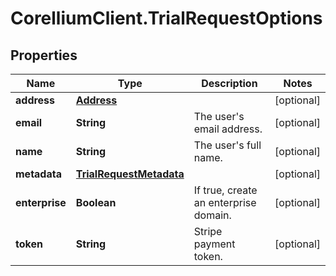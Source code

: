# CorelliumClient.TrialRequestOptions

## Properties

Name | Type | Description | Notes
------------ | ------------- | ------------- | -------------
**address** | [**Address**](Address.md) |  | [optional] 
**email** | **String** | The user&#39;s email address. | [optional] 
**name** | **String** | The user&#39;s full name. | [optional] 
**metadata** | [**TrialRequestMetadata**](TrialRequestMetadata.md) |  | [optional] 
**enterprise** | **Boolean** | If true, create an enterprise domain. | [optional] 
**token** | **String** | Stripe payment token. | [optional] 


